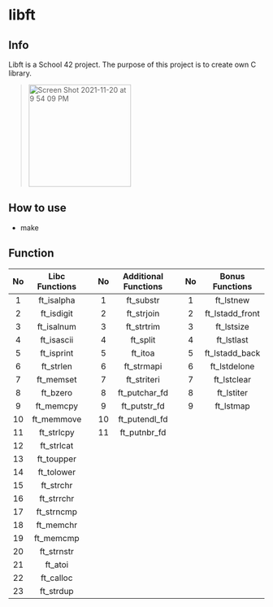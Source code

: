 # libft
## Info
Libft is a School 42 project. The purpose of this project is to create own C library.
> <img width="201" alt="Screen Shot 2021-11-20 at 9 54 09 PM" src="https://user-images.githubusercontent.com/94758944/142737931-82e87775-985f-4fac-b855-809590505fd1.png">

## How to use
- make

## Function
| No  | Libc Functions           |   | No  | Additional Functions  |   | No  | Bonus Functions       |
| :-: | :----------------------: | - | :-: | :-------------------: | - | :-: | :-------------------: |
| 1   | ft_isalpha               |   | 1   | ft_substr             |   | 1   | ft_lstnew             |
| 2   | ft_isdigit               |   | 2   | ft_strjoin            |   | 2   |  ft_lstadd_front      |
| 3   | ft_isalnum               |   | 3   | ft_strtrim            |   | 3   | ft_lstsize            |
| 4   | ft_isascii               |   | 4   | ft_split              |   | 4   |  ft_lstlast           |
| 5   | ft_isprint               |   | 5   | ft_itoa               |   | 5   |  ft_lstadd_back       |
| 6   | ft_strlen                |   | 6   | ft_strmapi            |   | 6   |  ft_lstdelone         |
| 7   | ft_memset                |   | 7   | ft_striteri           |   | 7   |  ft_lstclear          |
| 8   | ft_bzero                 |   | 8   | ft_putchar_fd         |   | 8   |   ft_lstiter          |
| 9   | ft_memcpy                |   | 9   | ft_putstr_fd          |   | 9   |   ft_lstmap           |
| 10  | ft_memmove               |   | 10  | ft_putendl_fd         |   |     |                       |
| 11  | ft_strlcpy               |   | 11  | ft_putnbr_fd          |   |     |                       |
| 12  | ft_strlcat               |   |     |                       |   |     |                       |
| 13  | ft_toupper               |   |     |                       |   |     |                       |
| 14  | ft_tolower               |   |     |                       |   |     |                       |
| 15  | ft_strchr                |   |     |                       |   |     |                       |
| 16  | ft_strrchr               |   |     |                       |   |     |                       |
| 17  | ft_strncmp               |   |     |                       |   |     |                       |
| 18  | ft_memchr                |   |     |                       |   |     |                       |
| 19  | ft_memcmp                |   |     |                       |   |     |                       |
| 20  | ft_strnstr               |   |     |                       |   |     |                       |
| 21  | ft_atoi                  |   |     |                       |   |     |                       |
| 22  | ft_calloc                |   |     |                       |   |     |                       |
| 23  | ft_strdup                |   |     |                       |   |     |                       |
